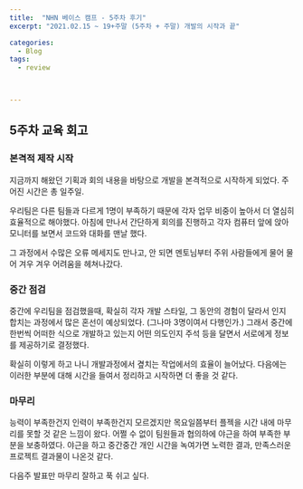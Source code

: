 ```yaml
---
title:  "NHN 베이스 캠프 - 5주차 후기"
excerpt: "2021.02.15 ~ 19+주말 (5주차 + 주말) 개발의 시작과 끝"

categories:
  - Blog
tags:
  - review



---
```


## 5주차 교육 회고

### 본격적 제작 시작

지금까지 해왔던 기획과 회의 내용을 바탕으로 개발을 본격적으로 시작하게 되었다. 주어진 시간은 총 일주일.

우리팀은 다른 팀들과 다르게 1명이 부족하기 때문에 각자 업무 비중이 높아서 더 열심히 효율적으로 해야했다. 아침에 만나서 간단하게 회의를 진행하고 각자 컴퓨터 앞에 앉아 모니터를 보면서 코드와 대화를 맨날 했다.

그 과정에서 수많은 오류 메세지도 만나고, 안 되면 멘토님부터 주위 사람들에게 물어 물어 겨우 겨우 어려움을 헤쳐나갔다.

### 중간 점검

중간에 우리팀을 점검했을때, 확실히 각자 개발 스타일, 그 동안의 경험이 달라서 인지 합치는 과정에서 많은 혼선이 예상되었다. (그나마 3명이여서 다행인가.) 그래서 중간에 한번씩 어떠한 식으로 개발하고 있는지 어떤 의도인지 주석 등을 달면서 서로에게 정보를 제공하기로 결정했다.

확실히 이렇게 하고 나니 개발과정에서 곂치는 작업에서의 효율이 늘어났다. 다음에는 이러한 부분에 대해 시간을 들여서 정리하고 시작하면 더 좋을 것 같다.

### 마무리

능력이 부족한건지 인력이 부족한건지 모르겠지만 목요일쯤부터 플젝을 시간 내에 마무리를 못할 것 같은 느낌이 왔다. 어쩔 수 없이 팀원들과 협의하에 야근을 하여 부족한 부분을 보충하였다. 야근을 하고 중간중간 개인 시간을 녹여가면 노력한 결과, 만족스러운 프로젝트 결과물이 나온것 같다.

다음주 발표만 마무리 잘하고 푹 쉬고 싶다. 

